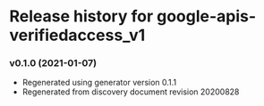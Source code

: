 # Release history for google-apis-verifiedaccess_v1

### v0.1.0 (2021-01-07)

* Regenerated using generator version 0.1.1
* Regenerated from discovery document revision 20200828


